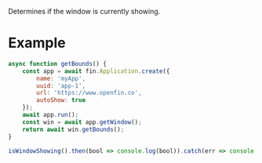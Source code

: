 Determines if the window is currently showing.
# Example
```js
async function getBounds() {
    const app = await fin.Application.create({
        name: 'myApp',
        uuid: 'app-1',
        url: 'https://www.openfin.co',
        autoShow: true
    });
    await app.run();
    const win = await app.getWindow();
    return await win.getBounds();
}

isWindowShowing().then(bool => console.log(bool)).catch(err => console.log(err));
```

